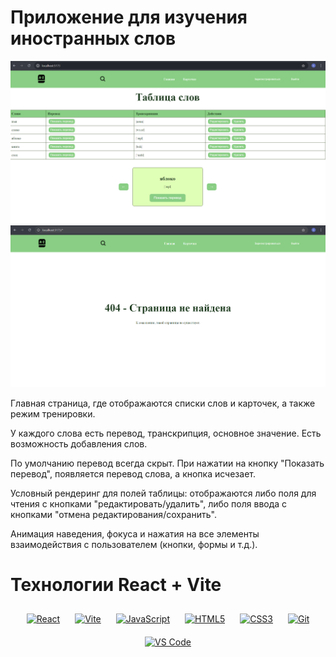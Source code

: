 # Приложение для изучения иностранных слов

<img src="public/images/app1.png" alt="app" />
<img src="public/images/app2.png" alt="app" />

Главная страница, где отображаются списки слов и карточек, а также режим тренировки.

У каждого слова есть перевод, транскрипция, основное значение. Есть возможность добавления слов.

По умолчанию перевод всегда скрыт. При нажатии на кнопку "Показать перевод", появляется перевод слова, а кнопка исчезает.

Условный рендеринг для полей таблицы: отображаются либо поля для чтения с кнопками "редактировать/удалить", либо поля ввода с кнопками "отмена редактирования/сохранить".

Анимация наведения, фокуса и нажатия на все элементы взаимодействия с пользователем (кнопки, формы и т.д.).

# Технологии React + Vite

<div align="center">  
<a href="https://reactjs.org/" target="_blank"><img style="margin: 10px" src="https://profilinator.rishav.dev/skills-assets/react-original-wordmark.svg" alt="React" height="50" /></a> 
<a href="https://vitejs.dev/" target="_blank"><img style="margin: 10px" src="https://raw.githubusercontent.com/danielcranney/readme-generator/main/public/icons/skills/vite-colored.svg" alt="Vite" height="50" /></a>
<a href="https://www.javascript.com/" target="_blank"><img style="margin: 10px" src="https://profilinator.rishav.dev/skills-assets/javascript-original.svg" alt="JavaScript" height="50" /></a> 
<a href="https://en.wikipedia.org/wiki/HTML5" target="_blank"><img style="margin: 10px" src="https://profilinator.rishav.dev/skills-assets/html5-original-wordmark.svg" alt="HTML5" height="50" /></a>   
<a href="https://www.w3schools.com/css/" target="_blank"><img style="margin: 10px" src="https://profilinator.rishav.dev/skills-assets/css3-original-wordmark.svg" alt="CSS3" height="50" /></a>  
<a href="https://github.com/" target="_blank"><img style="margin: 10px" src="https://profilinator.rishav.dev/skills-assets/git-scm-icon.svg" alt="Git" height="50" /></a>  
<a href="https://code.visualstudio.com/" target="_blank"><img style="margin: 10px" src="https://raw.githubusercontent.com/danielcranney/readme-generator/main/public/icons/skills/visualstudiocode.svg" alt="VS Code" height="50" /></a>
</div>
